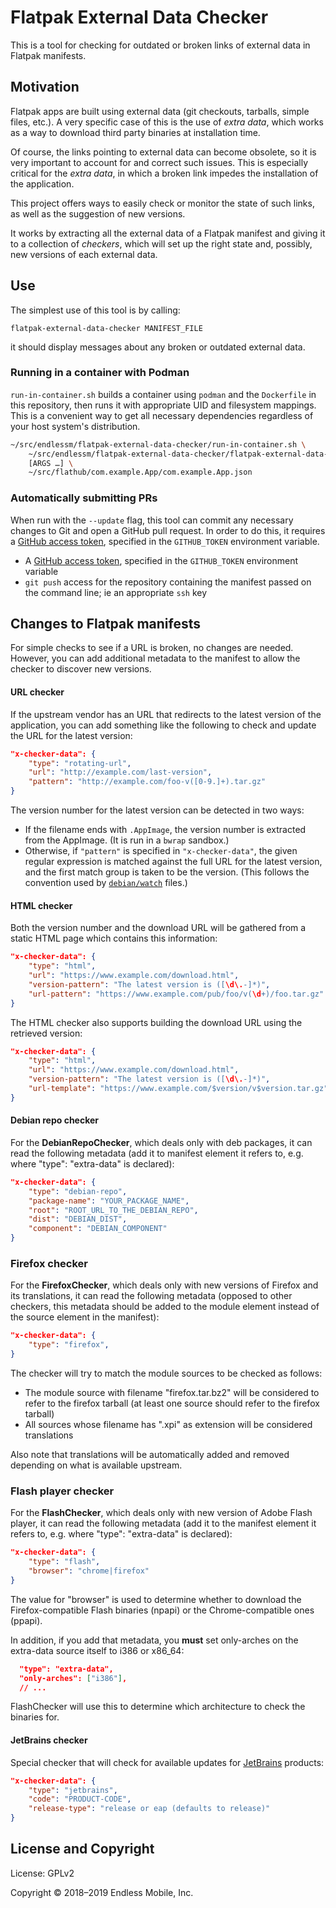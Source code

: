 # Flatpak External Data Checker

This is a tool for checking for outdated or broken links of external
data in Flatpak manifests.

## Motivation

Flatpak apps are built using external data (git checkouts, tarballs,
simple files, etc.). A very specific case of this is the use of *extra
data*, which works as a way to download third party binaries at
installation time.

Of course, the links pointing to external data can become obsolete, so
it is very important to account for and correct such issues.
This is especially critical for the *extra data*, in which a broken link
impedes the installation of the application.

This project offers ways to easily check or monitor the state of such
links, as well as the suggestion of new versions.

It works by extracting all the external data of a Flatpak manifest and
giving it to a collection of *checkers*, which will set up the right
state and, possibly, new versions of each external data.

## Use

The simplest use of this tool is by calling:

```
flatpak-external-data-checker MANIFEST_FILE
```

it should display messages about any broken or outdated external data.

### Running in a container with Podman

`run-in-container.sh` builds a container using `podman` and the `Dockerfile` in
this repository, then runs it with appropriate UID and filesystem mappings.
This is a convenient way to get all necessary dependencies regardless of your
host system's distribution.

```bash
~/src/endlessm/flatpak-external-data-checker/run-in-container.sh \
    ~/src/endlessm/flatpak-external-data-checker/flatpak-external-data-checker \
    [ARGS …] \
    ~/src/flathub/com.example.App/com.example.App.json
```

### Automatically submitting PRs

When run with the `--update` flag, this tool can commit any necessary changes
to Git and open a GitHub pull request. In order to do this, it requires
a [GitHub access token](https://help.github.com/en/articles/creating-a-personal-access-token-for-the-command-line),
specified in the `GITHUB_TOKEN` environment variable.

* A [GitHub access token](https://help.github.com/en/articles/creating-a-personal-access-token-for-the-command-line),
  specified in the `GITHUB_TOKEN` environment variable
* `git push` access for the repository containing the manifest passed on the
  command line; ie an appropriate `ssh` key

## Changes to Flatpak manifests

For simple checks to see if a URL is broken, no changes are needed.  However,
you can add additional metadata to the manifest to allow the checker to
discover new versions.

#### URL checker

If the upstream vendor has an URL that redirects to the latest version of the
application, you can add something like the following to check and update the URL for
the latest version:

```json
"x-checker-data": {
    "type": "rotating-url",
    "url": "http://example.com/last-version",
    "pattern": "http://example.com/foo-v([0-9.]+).tar.gz"
}
```

The version number for the latest version can be detected in two ways:

* If the filename ends with `.AppImage`, the version number is extracted
  from the AppImage. (It is run in a `bwrap` sandbox.)
* Otherwise, if `"pattern"` is specified in `"x-checker-data"`, the given
  regular expression is matched against the full
  URL for the latest version, and the first match group is taken to be the
  version. (This follows the convention used by
  [`debian/watch`](https://wiki.debian.org/debian/watch) files.)

#### HTML checker

Both the version number and the download URL will be gathered from a static
HTML page which contains this information:

```json
"x-checker-data": {
    "type": "html",
    "url": "https://www.example.com/download.html",
    "version-pattern": "The latest version is ([\d\.-]*)",
    "url-pattern": "https://www.example.com/pub/foo/v(\d+)/foo.tar.gz"
}
```

The HTML checker also supports building the download URL using
the retrieved version:

```json
"x-checker-data": {
    "type": "html",
    "url": "https://www.example.com/download.html",
    "version-pattern": "The latest version is ([\d\.-]*)",
    "url-template": "https://www.example.com/$version/v$version.tar.gz"
}
```

#### Debian repo checker

For the **DebianRepoChecker**, which deals only with deb packages, it
can read the following metadata (add it to manifest element it refers
to, e.g. where "type": "extra-data" is declared):

```json
"x-checker-data": {
    "type": "debian-repo",
    "package-name": "YOUR_PACKAGE_NAME",
    "root": "ROOT_URL_TO_THE_DEBIAN_REPO",
    "dist": "DEBIAN_DIST",
    "component": "DEBIAN_COMPONENT"
}
```

### Firefox checker

For the **FirefoxChecker**, which deals only with new versions of Firefox and
its translations, it can read the following metadata (opposed to other checkers,
this metadata should be added to the module element instead of the source element
in the manifest):

```json
"x-checker-data": {
    "type": "firefox",
}
```

The checker will try to match the module sources to be checked as follows:
* The module source with filename "firefox.tar.bz2" will be considered to refer to
  the firefox tarball (at least one source should refer to the firefox tarball)
* All sources whose filename has ".xpi" as extension will be considered translations

Also note that translations will be automatically added and removed depending on what
is available upstream.

### Flash player checker

For the **FlashChecker**, which deals only with new version of Adobe
Flash player, it can read the following metadata (add it to the manifest
element it refers to, e.g. where "type": "extra-data" is declared):

```json
"x-checker-data": {
    "type": "flash",
    "browser": "chrome|firefox"
}
```

The value for "browser" is used to determine whether to download the
Firefox-compatible Flash binaries (npapi) or the Chrome-compatible
ones (ppapi).

In addition, if you add that metadata, you **must** set only-arches
on the extra-data source itself to i386 or x86_64:

```json
  "type": "extra-data",
  "only-arches": ["i386"],
  // ...
```

FlashChecker will use this to determine which architecture to check
the binaries for.

#### JetBrains checker

Special checker that will check for available updates
for [JetBrains](https://www.jetbrains.com/) products:

```json
"x-checker-data": {
    "type": "jetbrains",
    "code": "PRODUCT-CODE",
    "release-type": "release or eap (defaults to release)"
}
```

## License and Copyright

License: GPLv2

Copyright © 2018–2019 Endless Mobile, Inc.
